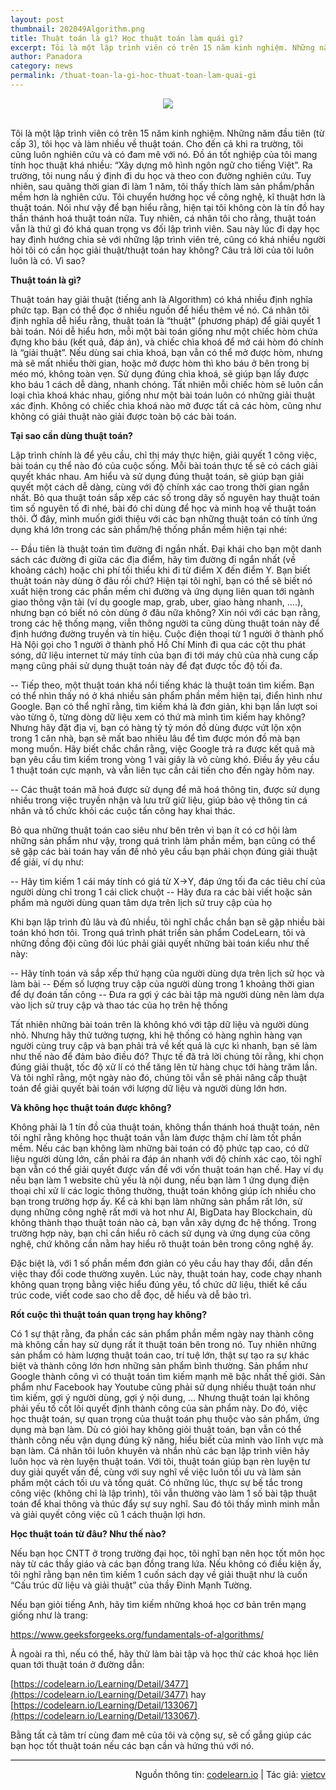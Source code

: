 ```yaml
---
layout: post
thumbnail: 202049Algorithm.png
title: Thuật toán là gì? Học thuật toán làm quái gì?
excerpt: Tôi là một lập trình viên có trên 15 năm kinh nghiệm. Những năm đầu tiên (từ cấp 3), tôi học và làm nhiều về thuật toán.
author: Panadora
category: news
permalink: /thuat-toan-la-gi-hoc-thuat-toan-lam-quai-gi
---
```


<center><img class="img-thumbnail" src="https://techtalk.vn/wp-content/uploads/2018/08/00-696x406.png"></center><br>

Tôi là một lập trình viên có trên 15 năm kinh nghiệm. Những năm đầu tiên (từ cấp 3), tôi học và làm nhiều về thuật toán. Cho đến cả khi ra trường, tôi cũng luôn nghiên cứu và có đam mê với nó. Đồ án tốt nghiệp của tôi mang tính học thuật khá nhiều: “Xây dựng mô hình ngôn ngữ cho tiếng Việt”. Ra trường, tôi nung nấu ý định đi du học và theo con đường nghiên cứu. Tuy nhiên, sau quãng thời gian đi làm 1 năm, tôi thấy thích làm sản phẩm/phần mềm hơn là nghiên cứu. Tôi chuyển hướng học về công nghệ, kĩ thuật hơn là thuật toán. Nói như vậy để bạn hiểu rằng, hiện tại tôi không còn là tín đồ hay thần thánh hoá thuật toán nữa. Tuy nhiên, cá nhân tôi cho rằng, thuật toán vẫn là thứ gì đó khá quan trọng vs đối lập trình viên. Sau này lúc đi dạy học hay định hướng chia sẻ với những lập trình viên trẻ, cũng có khá nhiều người hỏi tôi có cần học giải thuật/thuật toán hay không? Câu trả lời của tôi luôn luôn là có. Vì sao?

**Thuật toán là gì?**

Thuật toán hay giải thuật (tiếng anh là Algorithm) có khá nhiều định nghĩa phức tạp. Bạn có thể đọc ở nhiều nguồn để hiểu thêm về nó. Cá nhân tôi định nghĩa dễ hiểu rằng, thuật toán là “thuật” (phương pháp) để giải quyết 1 bài toán. Nói dễ hiểu hơn, mỗi một bài toán giống như một chiếc hòm chứa đựng kho báu (kết quả, đáp án), và chiếc chìa khoá để mở cái hòm đó chính là “giải thuật”. Nếu dùng sai chìa khoá, bạn vẫn có thể mở được hòm, nhưng mà sẽ mất nhiều thời gian, hoặc mở được hòm thì kho báu ở bên trong bị méo mó, không toàn vẹn. Sử dụng đúng chìa khoá, sẽ giúp bạn lấy được kho báu 1 cách dễ dàng, nhanh chóng. Tất nhiên mỗi chiếc hòm sẽ luôn cần loại chìa khoá khác nhau, giống như một bài toán luôn có những giải thuật xác định. Không có chiếc chìa khoá nào mở được tất cả các hòm, cũng như không có giải thuật nào giải được toàn bộ các bài toán.

**Tại sao cần dùng thuật toán?**

Lập trình chính là để yêu cầu, chỉ thị máy thực hiện, giải quyết 1 công việc, bài toán cụ thể nào đó của cuộc sống. Mỗi bài toán thực tế sẽ có cách giải quyết khác nhau. Am hiểu và sử dụng đúng thuật toán, sẽ giúp bạn giải quyết một cách dễ dàng, cùng với độ chính xác cao trong thời gian ngắn nhất. Bỏ qua thuật toán sắp xếp các số trong dãy số nguyên hay thuật toán tìm số nguyên tố đi nhé, bài đó chỉ dùng để học và minh hoạ về thuật toán thôi. Ở đây, mình muốn giới thiệu với các bạn những thuật toán có tính ứng dụng khá lớn trong các sản phẩm/hệ thống phần mềm hiện tại nhé:

-- Đầu tiên là thuật toán tìm đường đi ngắn nhất. Đại khái cho bạn một danh sách các đường đi giữa các địa điểm, hãy tìm đường đi ngắn nhất (về khoảng cách) hoặc chi phí tối thiểu khi đi từ điểm X đến điểm Y.
Bạn biết thuật toán này dùng ở đâu rồi chứ? Hiện tại tôi nghĩ, bạn có thể sẽ biết nó xuất hiện trong các phần mềm chỉ đường và ứng dụng liên quan tới ngành giao thông vận tải (ví dụ google map, grab, uber, giao hàng nhanh, ….), nhưng bạn có biết nó còn dùng ở đâu nữa không? Xin nói với các bạn rằng, trong các hệ thống mạng, viễn thông người ta cũng dùng thuật toán này để định hướng đường truyền và tín hiệu. Cuộc điện thoại từ 1 người ở thành phố Hà Nội gọi cho 1 người ở thành phố Hồ Chí Minh đi qua các cột thu phát sóng, dữ liệu internet từ máy tính của bạn đi tới máy chủ của nhà cung cấp mạng cũng phải sử dụng thuật toán này để đạt được tốc độ tối đa.

-- Tiếp theo, một thuật toán khá nổi tiếng khác là thuật toán tìm kiếm. Bạn có thể nhìn thấy nó ở khá nhiều sản phẩm phần mềm hiện tại, điển hình như Google. Bạn có thể nghĩ rằng, tìm kiếm khá là đơn giản, khi bạn lần lượt soi vào từng ô, từng dòng dữ liệu xem có thứ mà mình tìm kiếm hay không? Nhưng hãy đặt địa vị, bạn có hàng tỷ tỷ món đồ dùng được vứt lộn xộn trong 1 căn nhà, bạn sẽ mất bao nhiêu lâu để tìm được món đồ mà bạn mong muốn. Hãy biết chắc chắn rằng, việc Google trả ra được kết quả mà bạn yêu cầu tìm kiếm trong vòng 1 vài giây là vô cùng khó. Điều ấy yêu cầu 1 thuật toán cực mạnh, và vẫn liên tục cần cải tiến cho đến ngày hôm nay.

-- Các thuật toán mã hoá được sử dụng để mã hoá thông tin, được sử dụng nhiều trong việc truyền nhận và lưu trữ giữ liệu, giúp bảo vệ thông tin cá nhân và tổ chức khỏi các cuộc tấn công hay khai thác.

Bỏ qua những thuật toán cao siêu như bên trên vì bạn ít có cơ hội làm những sản phẩm như vậy, trong quá trình làm phần mềm, bạn cũng có thể sẽ gặp các bài toán hay vấn đề nhỏ yêu cầu bạn phải chọn đúng giải thuật để giải, ví dụ như:

-- Hãy tìm kiếm 1 cái máy tính có giá từ X->Y, đáp ứng tối đa các tiêu chí của người dùng chỉ trong 1 cái click chuột
-- Hãy đưa ra các bài viết hoặc sản phẩm mà người dùng quan tâm dựa trên lịch sử truy cập của họ

Khi bạn lập trình đủ lâu và đủ nhiều, tôi nghĩ chắc chắn bạn sẽ gặp nhiều bài toán khó hơn tôi. Trong quá trình phát triển sản 
phẩm CodeLearn, tôi và những đồng đội cũng đôi lúc phải giải quyết những bài toán kiểu như thế này:

-- Hãy tính toán và sắp xếp thứ hạng của người dùng dựa trên lịch sử học và làm bài
-- Đếm số lượng truy cập của người dùng trong 1 khoảng thời gian để dự đoán tấn công
-- Đưa ra gợi ý các bài tập mà người dùng nên làm dựa vào lịch sử truy cập và thao tác của họ trên hệ thống

Tất nhiên những bài toán trên là không khó với tập dữ liệu và người dùng nhỏ. Nhưng hãy thử tưởng tượng, khi hệ thống có hàng nghìn hàng vạn người cùng truy cập và bạn phải trả về kết quả là cực kì nhanh, bạn sẽ làm như thế nào để đảm bảo điều đó? Thực tế đã trả lời chúng tôi rằng, khi chọn đúng giải thuật, tốc độ xử lí có thể tăng lên từ hàng chục tới hàng trăm lần. Và tôi nghĩ rằng, một ngày nào đó, chúng tôi vẫn sẽ phải nâng cấp thuật toán để giải quyết bài toán với lượng dữ liệu và người dùng lớn hơn.

**Và không học thuật toán được không?**

Không phải là 1 tín đồ của thuật toán, không thần thánh hoá thuật toán, nên tôi nghĩ rằng không học thuật toán vẫn làm được thậm chí làm tốt phần mềm. Nếu các bạn không làm những bài toán có độ phức tạp cao, có dữ liệu người dùng lớn, cần phải ra đáp án nhanh với độ chính xác cao, tôi nghĩ bạn vẫn có thể giải quyết được vấn đề với vốn thuật toán hạn chế. Hay ví dụ nếu bạn làm 1 website chủ yếu là nội dung, nếu bạn làm 1 ứng dụng điện thoại chỉ xử lí các logic thông thường, thuật toán không giúp ích nhiều cho bạn trong trường hợp ấy. Kể cả khi bạn làm những sản phẩm rất lớn, sử dụng những công nghệ rất mới và hot như AI, BigData hay Blockchain, dù không thành thạo thuật toán nào cả, bạn vẫn xây dựng đc hệ thống. Trong trường hợp này, bạn chỉ cần hiểu rõ cách sử dụng và ứng dụng của công nghệ, chứ không cần nằm hay hiểu rõ thuật toán bên trong công nghệ ấy.

Đặc biệt là, với 1 số phần mềm đơn giản có yêu cầu hay thay đổi, dẫn đến việc thay đổi code thường xuyên. Lúc này, thuật toán hay, code chạy nhanh không quan trọng bằng việc hiểu đúng yêu, tổ chức dữ liệu, thiết kế cấu trúc code, viết code sao cho dễ đọc, dễ hiểu và dễ bảo trì.

**Rốt cuộc thì thuật toán quan trọng hay không?**

Có 1 sự thật rằng, đa phần các sản phẩm phần mềm ngày nay thành công mà không cần hay sử dụng rất ít thuật toán bên trong nó. Tuy nhiên những sản phẩm có hàm lượng thuật toán cao, trí tuệ lớn, thật sự tạo ra sự khác biệt và thành công lớn hơn những sản phẩm bình thường. Sản phẩm như Google thành công vì có thuật toán tìm kiếm mạnh mẽ bậc nhất thế giới. Sản phẩm như Facebook hay Youtube cũng phải sử dụng nhiều thuật toán như tìm kiếm, gợi ý người dùng, gợi ý nội dung, … Nhưng thuật toán lại không phải yếu tố cốt lõi quyết định thành công của sản phẩm này. Do đó, việc học thuật toán, sự quan trọng của thuật toán phụ thuộc vào sản phẩm, ứng dụng mà bạn làm. Dù có giỏi hay không giỏi thuật toán, bạn vẫn có thể thành công nếu vận dụng đúng kỹ năng, hiểu biết của mình vào lĩnh vực mà bạn làm. Cá nhân tôi luôn khuyên và nhắn nhủ các bạn lập trình viên hãy luôn học và rèn luyện thuật toán. Với tôi, thuật toán giúp bạn rèn luyện tư duy giải quyết vấn đề, cùng với suy nghĩ về việc luôn tối ưu và làm sản phẩm một cách tối ưu và tổng quát. Có những lúc, thực sự bế tắc trong công việc (không chỉ là lập trình), tôi vẫn thường vào làm 1 số bài tập thuật toán để khai thông và thúc đẩy sự suy nghĩ. Sau đó tôi thấy mình minh mẫn và giải quyết công việc cũ 1 cách thuận lợi hơn.

**Học thuật toán từ đâu? Như thế nào?**

Nếu bạn học CNTT ở trong trường đại học, tôi nghĩ bạn nên học tốt môn học này từ các thầy giáo và các bạn đồng trang lứa. Nếu không có điều kiện ấy, tôi nghĩ rằng bạn nên tìm kiếm 1 cuốn sách dạy về giải thuật như là cuốn “Cấu trúc dữ liệu và giải thuật” của thầy Đinh Mạnh Tường.

Nếu bạn giỏi tiếng Anh, hãy tìm kiếm những khoá học cơ bản trên mạng giống như là trang: 

[https://www.geeksforgeeks.org/fundamentals-of-algorithms/ ](https://www.geeksforgeeks.org/fundamentals-of-algorithms/ )

À ngoài ra thì, nếu có thể, hãy thử làm bài tập và học thử các khoá học liên quan tới thuật toán ở đường dẫn:

[https://codelearn.io/Learning/Detail/3477](https://codelearn.io/Learning/Detail/3477) hay [https://codelearn.io/Learning/Detail/133067](https://codelearn.io/Learning/Detail/133067).

Bằng tất cả tâm trí cùng đam mê của tôi và cộng sự, sẽ cố gắng giúp các bạn học tốt thuật toán nếu các bạn cần và hứng thú với nó.

<hr style="background: #000;">
<p style="text-align: right;">Nguồn thông tin: <a href="https://codelearn.io/blog/view/thuat-toan-la-gi-hoc-thuat-toan-lam-quai-gi?fbclid=IwAR28tR0kCNSuVdJzvSKBT7Ffr6docJ0RIjki2cjOs8kS2SYBtXNCHe0ZyO0">codelearn.io</a> | Tác giả: <a href="https://codelearn.io/profile/3410">vietcv</a></p>